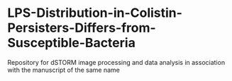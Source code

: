 # LPS-Distribution-in-Colistin-Persisters-Differs-from-Susceptible-Bacteria
Repository for dSTORM image processing and data analysis in association with the manuscript of the same name
